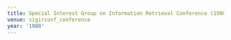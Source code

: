 ```yaml
---
title: Special Interest Group on Information Retrieval Conference (1980)
venue: sigirconf_conference
year: '1980'
---
```

